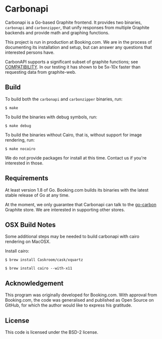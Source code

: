 # Carbonapi


Carbonapi is a Go-based Graphite frontend. It provides two binaries,
`carbonapi` and `carbonzipper`, that unify responses from multiple Graphite
backends and provide math and graphing functions.

This project is run in production at Booking.com. We are in the process of
documenting its installation and setup, but can answer any questions that
interested persons have.

CarbonAPI supports a significant subset of graphite functions; see
[COMPATIBILITY](COMPATIBILITY.md). In our testing it has shown to be 5x-10x
faster than requesting data from graphite-web.

## Build

To build both the `carbonapi` and `carbonzipper` binaries, run:
```
$ make
```
To build the binaries with debug symbols, run:
```
$ make debug
```
To build the binaries without Cairo, that is, without support for image
rendering, run:
```
$ make nocairo
```
We do not provide packages for install at this time. Contact us if you're
interested in those.


## Requirements

At least version 1.8 of Go. Booking.com builds its binaries with the latest
stable release of Go at any time.

At the moment, we only guarantee that Carbonapi can talk to the
[go-carbon](https://github.com/go-graphite/go-carbon)
Graphite store. We are interested in supporting other stores.


## OSX Build Notes

Some additional steps may be needed to build carbonapi with cairo rendering on
MacOSX.

Install cairo:

```
$ brew install Caskroom/cask/xquartz

$ brew install cairo --with-x11
```


## Acknowledgement

This program was originally developed for Booking.com.  With approval
from Booking.com, the code was generalised and published as Open Source
on GitHub, for which the author would like to express his gratitude.


## License

This code is licensed under the BSD-2 license.
